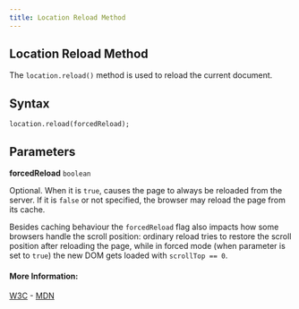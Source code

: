 ```yaml
---
title: Location Reload Method
---
```


## Location Reload Method

The `location.reload()` method is used to reload the current document.  

## Syntax

    location.reload(forcedReload);  

## Parameters

**forcedReload** `boolean` 

Optional. When it is `true`, causes the page to always be reloaded from the server. If it is `false` or not specified, the browser may reload the page from its cache.

Besides caching behaviour the `forcedReload` flag also impacts how some browsers handle the scroll position: ordinary reload tries to restore the scroll position after reloading the page, while in forced mode (when parameter is set to `true`) the new DOM gets loaded with `scrollTop == 0`.
    
#### More Information:
[W3C](https://www.w3schools.com/jsref/met_loc_reload.asp) - [MDN](https://developer.mozilla.org/en-US/docs/Web/API/Location/reload)


